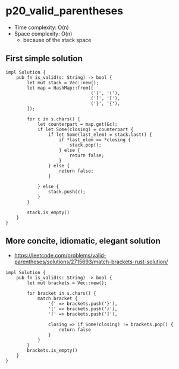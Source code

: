 # p20_valid_parentheses

- Time complexity: O(n)
- Space complexity: O(n)
    - because of the stack space

## First simple solution

```
impl Solution {
    pub fn is_valid(s: String) -> bool {
        let mut stack = Vec::new();
        let map = HashMap::from([
                                (')', '('),
                                (']', '['),
                                ('}', '{'),
        ]);

        for c in s.chars() {
            let counterpart = map.get(&c);
            if let Some(closing) = counterpart {
                if let Some(last_elem) = stack.last() {
                    if *last_elem == *closing {
                        stack.pop();
                    } else {
                        return false;
                    }
                } else {
                    return false;
                }

            } else {
                stack.push(c);
            }
        }

        stack.is_empty()
    }
}
```

## More concite, idiomatic, elegant solution

- https://leetcode.com/problems/valid-parentheses/solutions/2715693/match-brackets-rust-solution/

```
impl Solution {
    pub fn is_valid(s: String) -> bool {
        let mut brackets = Vec::new();

        for bracket in s.chars() {
            match bracket {
                '{' => brackets.push('}'),
                '(' => brackets.push(')'),
                '[' => brackets.push(']'),

                closing => if Some(closing) != brackets.pop() { 
                    return false 
                }
            }
        }
        brackets.is_empty()
    }
}
```

